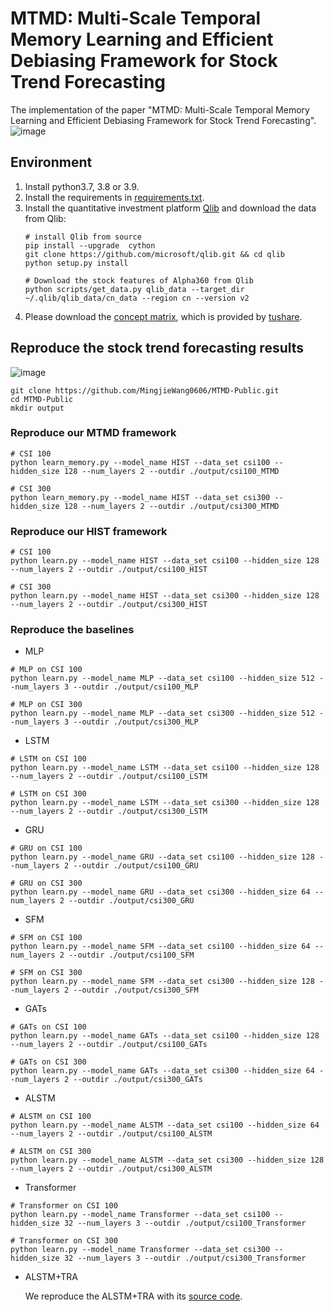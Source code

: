 # MTMD: Multi-Scale Temporal Memory Learning and Efficient Debiasing Framework for Stock Trend Forecasting
The implementation of the paper "MTMD: Multi-Scale Temporal Memory Learning and Efficient Debiasing Framework for Stock Trend Forecasting".
![image](https://i.ibb.co/5MFPqTJ/12.png)

## Environment
1. Install python3.7, 3.8 or 3.9. 
2. Install the requirements in [requirements.txt](https://github.com/Wentao-Xu/HIST/blob/main/requirements.txt).
3. Install the quantitative investment platform [Qlib](https://github.com/microsoft/qlib) and download the data from Qlib:
	```
	# install Qlib from source
	pip install --upgrade  cython
	git clone https://github.com/microsoft/qlib.git && cd qlib
	python setup.py install

	# Download the stock features of Alpha360 from Qlib
	python scripts/get_data.py qlib_data --target_dir ~/.qlib/qlib_data/cn_data --region cn --version v2
	```
4. Please download the [concept matrix](https://github.com/Wentao-Xu/HIST/tree/main/data), which is provided by [tushare](https://github.com/Wentao-Xu/HIST/issues/21).

## Reproduce the stock trend forecasting results
![image](https://i.ibb.co/X7CVp2v/res.png)
```
git clone https://github.com/MingjieWang0606/MTMD-Public.git
cd MTMD-Public
mkdir output
```
### Reproduce our MTMD framework
```
# CSI 100
python learn_memory.py --model_name HIST --data_set csi100 --hidden_size 128 --num_layers 2 --outdir ./output/csi100_MTMD

# CSI 300
python learn_memory.py --model_name HIST --data_set csi300 --hidden_size 128 --num_layers 2 --outdir ./output/csi300_MTMD
```

### Reproduce our HIST framework
```
# CSI 100
python learn.py --model_name HIST --data_set csi100 --hidden_size 128 --num_layers 2 --outdir ./output/csi100_HIST

# CSI 300
python learn.py --model_name HIST --data_set csi300 --hidden_size 128 --num_layers 2 --outdir ./output/csi300_HIST
```
### Reproduce the baselines
* MLP 
```
# MLP on CSI 100
python learn.py --model_name MLP --data_set csi100 --hidden_size 512 --num_layers 3 --outdir ./output/csi100_MLP

# MLP on CSI 300
python learn.py --model_name MLP --data_set csi300 --hidden_size 512 --num_layers 3 --outdir ./output/csi300_MLP
```

* LSTM
```
# LSTM on CSI 100
python learn.py --model_name LSTM --data_set csi100 --hidden_size 128 --num_layers 2 --outdir ./output/csi100_LSTM

# LSTM on CSI 300
python learn.py --model_name LSTM --data_set csi300 --hidden_size 128 --num_layers 2 --outdir ./output/csi300_LSTM
```

* GRU
```
# GRU on CSI 100
python learn.py --model_name GRU --data_set csi100 --hidden_size 128 --num_layers 2 --outdir ./output/csi100_GRU

# GRU on CSI 300
python learn.py --model_name GRU --data_set csi300 --hidden_size 64 --num_layers 2 --outdir ./output/csi300_GRU
```

* SFM
```
# SFM on CSI 100
python learn.py --model_name SFM --data_set csi100 --hidden_size 64 --num_layers 2 --outdir ./output/csi100_SFM

# SFM on CSI 300
python learn.py --model_name SFM --data_set csi300 --hidden_size 128 --num_layers 2 --outdir ./output/csi300_SFM
```

* GATs
```
# GATs on CSI 100
python learn.py --model_name GATs --data_set csi100 --hidden_size 128 --num_layers 2 --outdir ./output/csi100_GATs

# GATs on CSI 300
python learn.py --model_name GATs --data_set csi300 --hidden_size 64 --num_layers 2 --outdir ./output/csi300_GATs
```

* ALSTM
```
# ALSTM on CSI 100
python learn.py --model_name ALSTM --data_set csi100 --hidden_size 64 --num_layers 2 --outdir ./output/csi100_ALSTM

# ALSTM on CSI 300
python learn.py --model_name ALSTM --data_set csi300 --hidden_size 128 --num_layers 2 --outdir ./output/csi300_ALSTM
```

* Transformer
```
# Transformer on CSI 100
python learn.py --model_name Transformer --data_set csi100 --hidden_size 32 --num_layers 3 --outdir ./output/csi100_Transformer

# Transformer on CSI 300
python learn.py --model_name Transformer --data_set csi300 --hidden_size 32 --num_layers 3 --outdir ./output/csi300_Transformer
```

* ALSTM+TRA 

	We reproduce the ALSTM+TRA with its [source code](https://github.com/microsoft/qlib/tree/main/examples/benchmarks/TRA).


